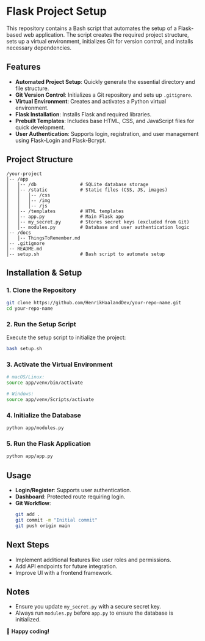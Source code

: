 # Flask Project Setup

This repository contains a Bash script that automates the setup of a Flask-based web application. The script creates the required project structure, sets up a virtual environment, initializes Git for version control, and installs necessary dependencies.

## Features
- **Automated Project Setup**: Quickly generate the essential directory and file structure.
- **Git Version Control**: Initializes a Git repository and sets up `.gitignore`.
- **Virtual Environment**: Creates and activates a Python virtual environment.
- **Flask Installation**: Installs Flask and required libraries.
- **Prebuilt Templates**: Includes base HTML, CSS, and JavaScript files for quick development.
- **User Authentication**: Supports login, registration, and user management using Flask-Login and Flask-Bcrypt.

## Project Structure
```
/your-project
│-- /app
│   │-- /db                # SQLite database storage
│   │-- /static            # Static files (CSS, JS, images)
│   │   │-- /css
│   │   │-- /img
│   │   │-- /js
│   │-- /templates         # HTML templates
│   │-- app.py             # Main Flask app
│   │-- my_secret.py       # Stores secret keys (excluded from Git)
│   │-- modules.py         # Database and user authentication logic
│-- /docs
│   │-- ThingsToRemember.md
│-- .gitignore
│-- README.md
│-- setup.sh               # Bash script to automate setup
```

## Installation & Setup
### 1. Clone the Repository
```bash
git clone https://github.com/HenrikHaalandDev/your-repo-name.git
cd your-repo-name
```

### 2. Run the Setup Script
Execute the setup script to initialize the project:
```bash
bash setup.sh
```

### 3. Activate the Virtual Environment
```bash
# macOS/Linux:
source app/venv/bin/activate

# Windows:
source app/venv/Scripts/activate
```

### 4. Initialize the Database
```bash
python app/modules.py
```

### 5. Run the Flask Application
```bash
python app/app.py
```

## Usage
- **Login/Register**: Supports user authentication.
- **Dashboard**: Protected route requiring login.
- **Git Workflow**:
  ```bash
  git add .
  git commit -m "Initial commit"
  git push origin main
  ```

## Next Steps
- Implement additional features like user roles and permissions.
- Add API endpoints for future integration.
- Improve UI with a frontend framework.

## Notes
- Ensure you update `my_secret.py` with a secure secret key.
- Always run `modules.py` before `app.py` to ensure the database is initialized.

🚀 **Happy coding!**

